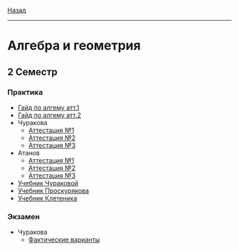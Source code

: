 [Назад](../../README.md)
***
# Алгебра и геометрия
## 2 Семестр
### Практика
+ [Гайд по алгему атт.1](algem-guide-1.md)
+ [Гайд по алгему атт.2](algem-guide-2.pdf)
+ Чуракова
  + [Аттестация №1](churakova/algem-att-1-fact.md)
  + [Аттестация №2](churakova/algem-att-2-fact.md)
  + [Аттестация №3](churakova/algem-att-3-fact.md)
+ Атанов
  + [Аттестация №1](atanov/algem-att-1-fact.md)
  + [Аттестация №2](atanov/algem-att-2-fact.md)
  + [Аттестация №3](atanov/algem-att-3-fact.md)
+ [Учебник Чураковой](https://github.com/user-attachments/files/18921513/churakova.pdf)
+ [Учебник Проскурякова](https://github.com/user-attachments/files/18893932/Proskuryakov_Sbornik_zadach_po_lin_algebre.pdf)
+ [Учебник Клетеника](https://github.com/user-attachments/files/19392647/Kletenik_Analiticheskaya_geometria.pdf)
### Экзамен
+ Чуракова
  + [Фактические варианты](churakova/algem-exam-fact.md)
